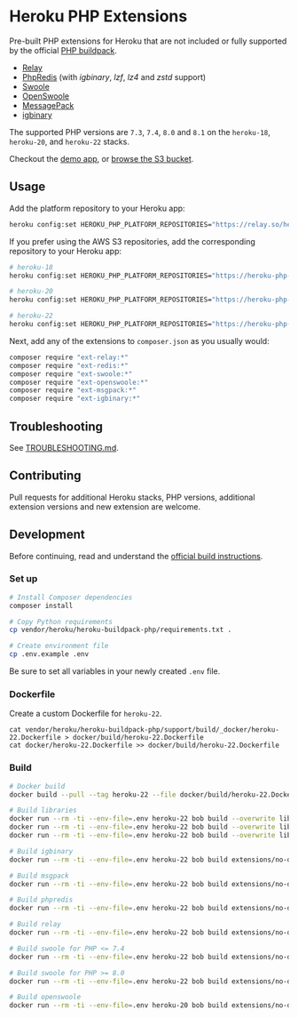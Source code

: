 # Heroku PHP Extensions

Pre-built PHP extensions for Heroku that are not included or fully supported by the official [PHP buildpack](https://github.com/heroku/heroku-buildpack-php).

- [Relay](https://relaycache.com)
- [PhpRedis](https://pecl.php.net/package/redis) (with _igbinary_, _lzf_, _lz4_ and _zstd_ support)
- [Swoole](https://pecl.php.net/package/swoole)
- [OpenSwoole](https://pecl.php.net/package/openswoole)
- [MessagePack](https://pecl.php.net/package/msgpack)
- [igbinary](https://pecl.php.net/package/igbinary)

The supported PHP versions are `7.3`, `7.4`, `8.0` and `8.1` on the `heroku-18`, `heroku-20`, and `heroku-22` stacks.

Checkout the [demo app](https://php-extensions.herokuapp.com), or [browse the S3 bucket](https://s3.us-east-1.amazonaws.com/heroku-php-extensions/index.html).

## Usage

Add the platform repository to your Heroku app:

```bash
heroku config:set HEROKU_PHP_PLATFORM_REPOSITORIES="https://relay.so/heroku/"
```

If you prefer using the AWS S3 repositories, add the corresponding repository to your Heroku app:

```bash
# heroku-18
heroku config:set HEROKU_PHP_PLATFORM_REPOSITORIES="https://heroku-php-extensions.s3.amazonaws.com/dist-heroku-18-stable/"

# heroku-20
heroku config:set HEROKU_PHP_PLATFORM_REPOSITORIES="https://heroku-php-extensions.s3.amazonaws.com/dist-heroku-20-stable/"

# heroku-22
heroku config:set HEROKU_PHP_PLATFORM_REPOSITORIES="https://heroku-php-extensions.s3.amazonaws.com/dist-heroku-22-stable/"
```

Next, add any of the extensions to `composer.json` as you usually would:

```bash
composer require "ext-relay:*"
composer require "ext-redis:*"
composer require "ext-swoole:*"
composer require "ext-openswoole:*"
composer require "ext-msgpack:*"
composer require "ext-igbinary:*"
```

## Troubleshooting

See [TROUBLESHOOTING.md](TROUBLESHOOTING.md).

## Contributing

Pull requests for additional Heroku stacks, PHP versions, additional extension versions and new extension are welcome.

## Development

Before continuing, read and understand the [official build instructions](https://github.com/heroku/heroku-buildpack-php/blob/main/support/build/README.md).

### Set up

```bash
# Install Composer dependencies
composer install

# Copy Python requirements
cp vendor/heroku/heroku-buildpack-php/requirements.txt .

# Create environment file
cp .env.example .env
```

Be sure to set all variables in your newly created `.env` file.

### Dockerfile

Create a custom Dockerfile for `heroku-22`.

```
cat vendor/heroku/heroku-buildpack-php/support/build/_docker/heroku-22.Dockerfile > docker/build/heroku-22.Dockerfile
cat docker/heroku-22.Dockerfile >> docker/build/heroku-22.Dockerfile
```

### Build

```bash
# Docker build
docker build --pull --tag heroku-22 --file docker/build/heroku-22.Dockerfile .

# Build libraries
docker run --rm -ti --env-file=.env heroku-22 bob build --overwrite libraries/liblzf-3.6
docker run --rm -ti --env-file=.env heroku-22 bob build --overwrite libraries/lz4-1.9.3
docker run --rm -ti --env-file=.env heroku-22 bob build --overwrite libraries/zstd-1.4.9

# Build igbinary
docker run --rm -ti --env-file=.env heroku-22 bob build extensions/no-debug-non-zts-20200930/igbinary-3.2.7

# Build msgpack
docker run --rm -ti --env-file=.env heroku-22 bob build extensions/no-debug-non-zts-20200930/msgpack-2.1.2

# Build phpredis
docker run --rm -ti --env-file=.env heroku-22 bob build extensions/no-debug-non-zts-20200930/redis-5.3.7

# Build relay
docker run --rm -ti --env-file=.env heroku-22 bob build extensions/no-debug-non-zts-20200930/relay-0.4.4

# Build swoole for PHP <= 7.4
docker run --rm -ti --env-file=.env heroku-22 bob build extensions/no-debug-non-zts-20190902/swoole-4.8.11

# Build swoole for PHP >= 8.0
docker run --rm -ti --env-file=.env heroku-22 bob build extensions/no-debug-non-zts-20200930/swoole-5.0.0

# Build openswoole
docker run --rm -ti --env-file=.env heroku-20 bob build extensions/no-debug-non-zts-20200930/openswoole-4.11.1
```
